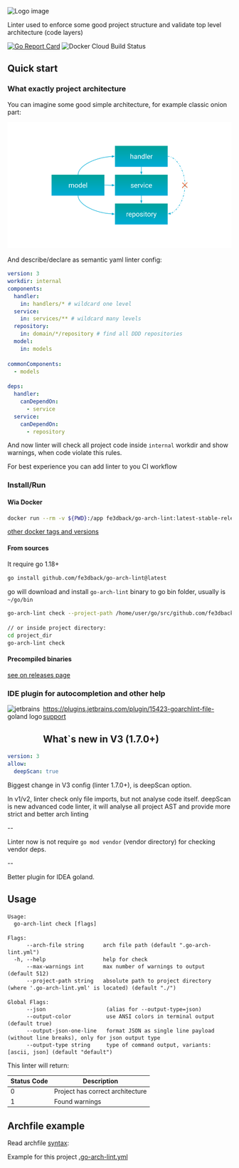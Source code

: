 ![Logo image](https://user-images.githubusercontent.com/2073883/94179282-f82cd200-fea4-11ea-85c5-bf685293220e.png)

Linter used to enforce some good project structure and validate top level architecture (code layers) 

[![Go Report Card](https://goreportcard.com/badge/github.com/fe3dback/go-arch-lint)](https://goreportcard.com/report/github.com/fe3dback/go-arch-lint)
![Docker Cloud Build Status](https://img.shields.io/docker/cloud/build/fe3dback/go-arch-lint)

## Quick start

### What exactly project architecture

You can imagine some good simple architecture, for example classic onion part:

![Logo image](./docs/images/layout_example.png)

And describe/declare as semantic yaml linter config:

```yaml
version: 3
workdir: internal
components:
  handler:
    in: handlers/* # wildcard one level
  service:
    in: services/** # wildcard many levels
  repository:
    in: domain/*/repository # find all DDD repositories
  model:
    in: models

commonComponents:
  - models

deps:
  handler:
    canDependOn:
      - service
  service:
    canDependOn:
      - repository
```

And now linter will check all project code inside `internal` workdir
and show warnings, when code violate this rules.

For best experience you can add linter to you CI workflow

### Install/Run

#### Wia Docker

```bash
docker run --rm -v ${PWD}:/app fe3dback/go-arch-lint:latest-stable-release check --project-path /app
```

[other docker tags and versions](https://hub.docker.com/r/fe3dback/go-arch-lint/tags)

#### From sources
It require go 1.18+

```bash
go install github.com/fe3dback/go-arch-lint@latest
```

go will download and install `go-arch-lint` binary to go bin folder, usually
is `~/go/bin`

```bash
go-arch-lint check --project-path /home/user/go/src/github.com/fe3dback/galaxy

// or inside project directory:
cd project_dir
go-arch-lint check
```

#### Precompiled binaries

[see on releases page](https://github.com/fe3dback/go-arch-lint/releases)

### IDE plugin for autocompletion and other help

<img src="https://user-images.githubusercontent.com/2073883/104641610-0f453900-56bb-11eb-8419-6d94fbcb4d2f.png" alt="jetbrains goland logo" align="left" width="80px" height="80px">

https://plugins.jetbrains.com/plugin/15423-goarchlint-file-support

## What`s new in V3 (1.7.0+)

```yaml
version: 3
allow:
  deepScan: true
```

Biggest change in V3 config (linter 1.7.0+), is deepScan option.

In v1/v2, linter check only file imports, but not analyse code itself.
deepScan is new advanced code linter, it will analyse all project AST and provide more strict
and better arch linting

--

Linter now is not require `go mod vendor` (vendor directory) for checking vendor deps.

--

Better plugin for IDEA goland. 

## Usage

```
Usage:
  go-arch-lint check [flags]

Flags:
      --arch-file string      arch file path (default ".go-arch-lint.yml")
  -h, --help                  help for check
      --max-warnings int      max number of warnings to output (default 512)
      --project-path string   absolute path to project directory (where '.go-arch-lint.yml' is located) (default "./")

Global Flags:
      --json                   (alias for --output-type=json)
      --output-color           use ANSI colors in terminal output (default true)
      --output-json-one-line   format JSON as single line payload (without line breaks), only for json output type
      --output-type string     type of command output, variants: [ascii, json] (default "default")
```

This linter will return:

| Status Code | Description                      |
|-------------|----------------------------------|
| 0           | Project has correct architecture |
| 1           | Found warnings                   |


## Archfile example

Read archfile [syntax](docs/syntax/README.md):

Example for this project [.go-arch-lint.yml](.go-arch-lint.yml)
